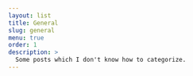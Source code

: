 ```yaml
---
layout: list
title: General
slug: general
menu: true
order: 1
description: >
  Some posts which I don't know how to categorize.
---
```

